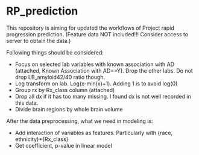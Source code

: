 # RP_prediction
This repository is aiming for updated the workflows of Project rapid progression prediction. (Feature data NOT included!!! Consider access to server to obtain the data.)

Following things should be considered:

- Focus on selected lab variables with known association with AD (attached, Known Association with AD==Y). Drop the other labs. Do not drop LB_amyloid42/40 ratio though.
- Log transform on lab. Log(x-min(x)+1). Adding 1 is to avoid log(0)
- Group rx by Rx_class column (attached)
- Drop all dx if it has too many missing. I found dx is not well recorded in this data.
- Divide brain regions by whole brain volume


After the data preprocessing, what we need in modeling is:

- Add interaction of variables as features. Particularly with {race, ethnicity}*{Rx_class}
- Get coefficient, p-value in linear model

